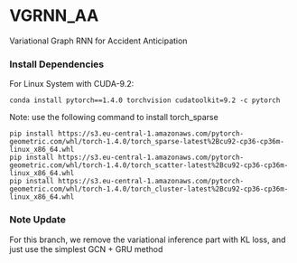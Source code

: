 # VGRNN_AA
Variational Graph RNN for Accident Anticipation

### Install Dependencies

For Linux System with CUDA-9.2:

```shell
conda install pytorch==1.4.0 torchvision cudatoolkit=9.2 -c pytorch
```

Note: use the following command to install torch_sparse
```
pip install https://s3.eu-central-1.amazonaws.com/pytorch-geometric.com/whl/torch-1.4.0/torch_sparse-latest%2Bcu92-cp36-cp36m-linux_x86_64.whl
pip install https://s3.eu-central-1.amazonaws.com/pytorch-geometric.com/whl/torch-1.4.0/torch_scatter-latest%2Bcu92-cp36-cp36m-linux_x86_64.whl
pip install https://s3.eu-central-1.amazonaws.com/pytorch-geometric.com/whl/torch-1.4.0/torch_cluster-latest%2Bcu92-cp36-cp36m-linux_x86_64.whl
```


### Note Update
For this branch, we remove the variational inference part with KL loss, and just use the simplest GCN + GRU method